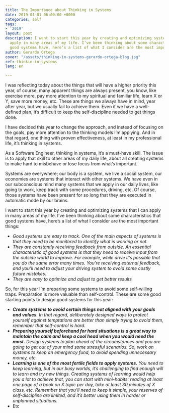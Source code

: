```yaml
---
title: The Importance about Thinking in Systems
date: 2019-01-01 06:00:00 +0000
categories: self
tags:
- '2019'
layout: post
description: I want to start this year by creating and optimizing systems that I can
  apply in many areas of my life. I’ve been thinking about some characteristics that
  good systems have, here’s a list of what I consider are the most important things
author: Gerardo Ortega
cover: "/assets/thinking-in-systems-gerardo-ortega-blog.jpg"
ref: thinkin-in-systems
lang: en

---
```

I was reflecting today about the things that will have a higher priority this year, of course, many apparent things are always present, you know, like exercise more, pay more attention to my spiritual and familiar life, learn X or Y, save more money, etc. These are things we always have in mind, year after year, but we usually fail to achieve them. Even if we have a well-defined plan, it’s difficult to keep the self-discipline needed to get things done.

I have decided this year to change the approach, and instead of focusing on the goals, pay more attention to the thinking models I’m applying. And in that regard, one thing with proven effectiveness, at least in my professional life, it’s thinking in systems.

As a Software Engineer, thinking in systems, it’s a must-have skill. The issue is to apply that skill to other areas of my daily life, about all creating systems to make hard to misbehave or lose focus from what’s important.

Systems are everywhere; our body is a system, we live a social system, our economies are systems that interact with other systems. We have even in our subconscious mind many systems that we apply in our daily lives, like going to work, keep track with some procedures, driving, etc. Of course, those systems have been present for so long that they are executed in automatic mode by our brains.

I want to start this year by creating and optimizing systems that I can apply in many areas of my life. I’ve been thinking about some characteristics that good systems have, here’s a list of what I consider are the most important things:

* _Good systems are easy to track. One of the main aspects of systems is that they need to be monitored to identify what is working or not._
* _They are constantly receiving feedback from outside. An essential characteristic of good systems is that they need to receive input from the outside world to improve. For example, while drive it’s possible that you do the same error many times. You’re receiving external feedback, and you’ll need to adjust your driving system to avoid some costly future mistakes._
* _They are easy to optimize and adjust to get better results_

So, for this year I’m preparing some systems to avoid some self-willing traps. Preparation is more valuable than self-control. These are some good starting points to design good systems for this year:

* **_Create systems to avoid certain things not aligned with your goals and values_**_. In that regard, deliberately designed ways to protect yourself against temptations are better than simply trying to avoid them, remember that self-control is hard._
* **_Preparing yourself beforehand for hard situations is a great way to maintain the calm and keep a cool head when you would need the most._** _Design systems to plan ahead of the circumstances and you are going to get out of your mind some stressful scenarios. So, work on systems to keep an emergency fund, to avoid spending unnecessary money, etc._
* **_Learning is one of the most fertile fields to apply systems._** _You need to keep learning, but in our busy worlds, it’s challenging to find enough will to learn and try new things. Creating systems of learning would help you a lot to achieve that, you can start with mini-habits: reading at least one page of a book on X topic per day, take at least 30 minutes of X class, etc. Remember that you’ll need to keep it simple, your reserves of self-discipline are limited, and it’s better using them in harder or unplanned situations._
* Etc